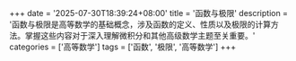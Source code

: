 +++
date = '2025-07-30T18:39:24+08:00'
title = '函数与极限'
description = '函数与极限是高等数学的基础概念，涉及函数的定义、性质以及极限的计算方法。掌握这些内容对于深入理解微积分和其他高级数学主题至关重要。'
categories = ['高等数学']
tags = ['函数', '极限', '高等数学']
+++

##
